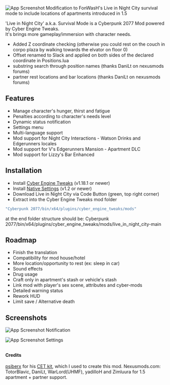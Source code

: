 ![App Screenshot](https://i.ibb.co/PZFJvR5/logo.png)
Modification to FonWasH's Live in Night City survival mode to include locations of apartments introduced in 1.5

'Live in Night City' a.k.a. Survival Mode is a Cyberpunk 2077 Mod powered by Cyber Engine Tweaks.  
It's brings more gameplay/immersion with character needs.
* Added Z coordinate checking (otherwise you could rest on the couch in corpo plaza by walking towards the elvator on floor 0)
* Offset renamed to Slack and applied on both sides of the declared coordinate in Positions.lua
* substring search through position names (thanks DaniLt on nexusmods forums)
* partner rest locations and bar locations (thanks DaniLt on nexusmods forums)


## Features

- Manage character's hunger, thirst and fatigue
- Penalties according to character's needs level
- Dynamic status notification
- Settings menu
- Multi-language support
- Mod support for Night City Interactions - Watson Drinks and Edgerunners locales
- Mod support for V's Edgerunners Mansion - Apartment DLC
- Mod support for Lizzy's Bar Enhanced


## Installation

- Install [Cyber Engine Tweaks](https://github.com/yamashi/CyberEngineTweaks) (v1.18.1 or newer)
- Install [Native Settings](https://github.com/justarandomguyintheinternet/CP77_nativeSettings) (v1.2 or newer)
- Download Live in Night City via Code Button (green, top right corner)
- Extract into the Cyber Engine Tweaks mod folder
```bash
"Cyberpunk 2077/bin/x64/plugins/cyber_engine_tweaks/mods"
``` 
at the end folder structure should be: Cyberpunk 2077/bin/x64/plugins/cyber_engine_tweaks/mods/live_in_night_city-main


## Roadmap

- Finish the translation
- Compatibility for mod house/hotel
- More location/opportunity to rest (ex: sleep in car)
- Sound effects
- Drug usage
- Craft only in apartment's stash or vehicle's stash
- Link mod with player's sex scene, attributes and cyber-mods
- Detailed warning status
- Rework HUD
- Limit save / Alternative death


## Screenshots

![App Screenshot](https://i.ibb.co/gtzCkJN/example-hud.jpg)
Notification

![App Screenshot](https://i.ibb.co/g9Gj69M/example-settings.jpg)
Settings


##


#### Credits
[psiberx](https://github.com/psiberx) for his [CET kit](https://github.com/psiberx/cp2077-cet-kit), which I used to create this mod.
Nexusmods.com: TotorBlavic, DaniLt, WarLord(UHMF), yadilloH and Zimluura for 1.5 apartment + partner support.
